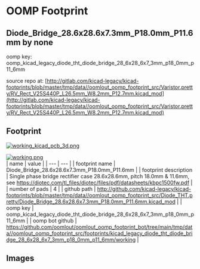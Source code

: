 # OOMP Footprint  
## Diode_Bridge_28.6x28.6x7.3mm_P18.0mm_P11.6mm  by none  
  
oomp key: oomp_kicad_legacy_diode_tht_diode_bridge_28_6x28_6x7_3mm_p18_0mm_p11_6mm  
  
source repo at: [http://gitlab.com/kicad-legacy/kicad-footprints/blob/master/tmp/data//oomlout_oomp_footprint_src/Varistor.pretty/RV_Rect_V25S440P_L26.5mm_W8.2mm_P12.7mm.kicad_mod](http://gitlab.com/kicad-legacy/kicad-footprints/blob/master/tmp/data//oomlout_oomp_footprint_src/Varistor.pretty/RV_Rect_V25S440P_L26.5mm_W8.2mm_P12.7mm.kicad_mod)  
## Footprint  
  
[![working_kicad_pcb_3d.png](working_kicad_pcb_3d_600.png)](working_kicad_pcb_3d.png)  
  
[![working.png](working_600.png)](working.png)  
| name | value | 
| --- | --- | 
| footprint name | Diode_Bridge_28.6x28.6x7.3mm_P18.0mm_P11.6mm | 
| footprint description | Single phase bridge rectifier case 28.6x28.6mm, pitch 18.0mm & 11.6mm, see https://diotec.com/tl_files/diotec/files/pdf/datasheets/kbpc1500fw.pdf | 
| number of pads | 4 | 
| github path | http://github.com/kicad-legacy/kicad-footprints/blob/master/tmp/data//oomlout_oomp_footprint_src/Diode_THT.pretty/Diode_Bridge_28.6x28.6x7.3mm_P18.0mm_P11.6mm.kicad_mod | 
| oomp key | oomp_kicad_legacy_diode_tht_diode_bridge_28_6x28_6x7_3mm_p18_0mm_p11_6mm | 
| oomp bot github | https://github.com/oomlout/oomlout_oomp_footprint_bot/tree/main/tmp/data//oomlout_oomp_footprint_src/footprints/kicad_legacy_diode_tht_diode_bridge_28_6x28_6x7_3mm_p18_0mm_p11_6mm/working | 
## Images  
